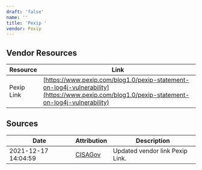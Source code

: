 ```yaml
---
draft: 'false'
name: ''
title: 'Pexip '
vendor: Pexip
---
```


## Vendor Resources
| Resource | Link |
| --- | --- |
| Pexip Link | [https://www.pexip.com/blog1.0/pexip-statement-on-log4j-vulnerability](https://www.pexip.com/blog1.0/pexip-statement-on-log4j-vulnerability) |



## Sources
| Date | Attribution | Description |
| --- | --- | --- |
| 2021-12-17 14:04:59 | [CISAGov](https://raw.githubusercontent.com/cisagov/log4j-affected-db/develop/README.md) | Updated vendor link Pexip Link.  |
